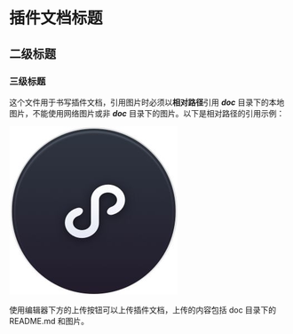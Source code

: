 # 插件文档标题

## 二级标题

### 三级标题

这个文件用于书写插件文档，引用图片时必须以**相对路径**引用 ***doc*** 目录下的本地图片，不能使用网络图片或非 ***doc*** 目录下的图片。以下是相对路径的引用示例：

![链接](./example.jpeg)

使用编辑器下方的上传按钮可以上传插件文档，上传的内容包括 doc 目录下的 README.md 和图片。




